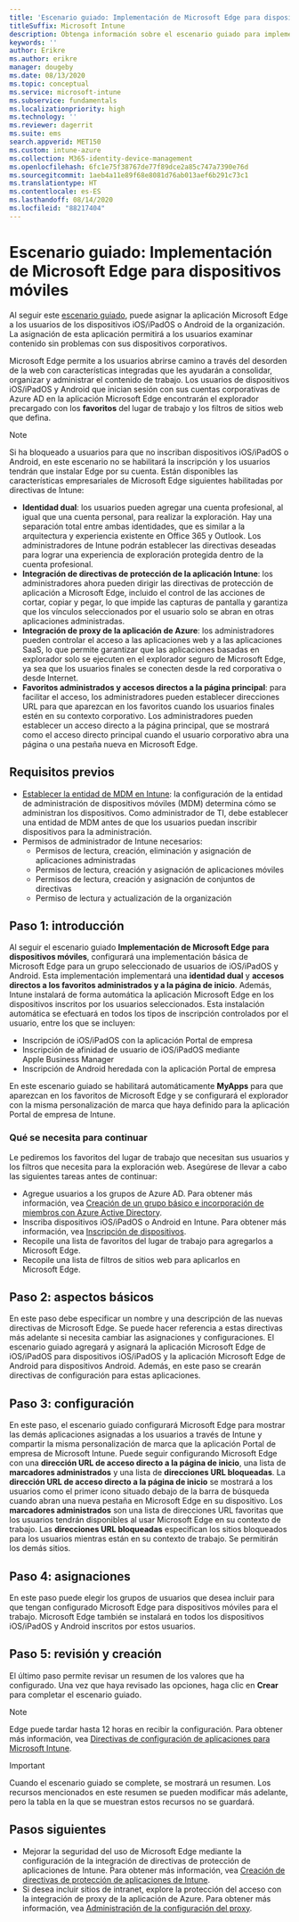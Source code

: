 ```yaml
---
title: 'Escenario guiado: Implementación de Microsoft Edge para dispositivos móviles'
titleSuffix: Microsoft Intune
description: Obtenga información sobre el escenario guiado para implementar Microsoft Edge para dispositivos móviles desde el portal de administración de dispositivos de Microsoft 365.
keywords: ''
author: Erikre
ms.author: erikre
manager: dougeby
ms.date: 08/13/2020
ms.topic: conceptual
ms.service: microsoft-intune
ms.subservice: fundamentals
ms.localizationpriority: high
ms.technology: ''
ms.reviewer: dagerrit
ms.suite: ems
search.appverid: MET150
ms.custom: intune-azure
ms.collection: M365-identity-device-management
ms.openlocfilehash: 6fc1e75f38767de77f89dce2a85c747a7390e76d
ms.sourcegitcommit: 1aeb4a11e89f68e8081d76ab013aef6b291c73c1
ms.translationtype: HT
ms.contentlocale: es-ES
ms.lasthandoff: 08/14/2020
ms.locfileid: "88217404"
---
```

# <a name="guided-scenario---deploy-microsoft-edge-for-mobile"></a>Escenario guiado: Implementación de Microsoft Edge para dispositivos móviles

Al seguir este [escenario guiado](guided-scenarios-overview.md), puede asignar la aplicación Microsoft Edge a los usuarios de los dispositivos iOS/iPadOS o Android de la organización. La asignación de esta aplicación permitirá a los usuarios examinar contenido sin problemas con sus dispositivos corporativos.

Microsoft Edge permite a los usuarios abrirse camino a través del desorden de la web con características integradas que les ayudarán a consolidar, organizar y administrar el contenido de trabajo. Los usuarios de dispositivos iOS/iPadOS y Android que inician sesión con sus cuentas corporativas de Azure AD en la aplicación Microsoft Edge encontrarán el explorador precargado con los **favoritos** del lugar de trabajo y los filtros de sitios web que defina.

> [!NOTE]
> Si ha bloqueado a usuarios para que no inscriban dispositivos iOS/iPadOS o Android, en este escenario no se habilitará la inscripción y los usuarios tendrán que instalar Edge por su cuenta.
Están disponibles las características empresariales de Microsoft Edge siguientes habilitadas por directivas de Intune:

- **Identidad dual**: los usuarios pueden agregar una cuenta profesional, al igual que una cuenta personal, para realizar la exploración. Hay una separación total entre ambas identidades, que es similar a la arquitectura y experiencia existente en Office 365 y Outlook. Los administradores de Intune podrán establecer las directivas deseadas para lograr una experiencia de exploración protegida dentro de la cuenta profesional.
- **Integración de directivas de protección de la aplicación Intune**: los administradores ahora pueden dirigir las directivas de protección de aplicación a Microsoft Edge, incluido el control de las acciones de cortar, copiar y pegar, lo que impide las capturas de pantalla y garantiza que los vínculos seleccionados por el usuario solo se abran en otras aplicaciones administradas.
- **Integración de proxy de la aplicación de Azure**: los administradores pueden controlar el acceso a las aplicaciones web y a las aplicaciones SaaS, lo que permite garantizar que las aplicaciones basadas en explorador solo se ejecuten en el explorador seguro de Microsoft Edge, ya sea que los usuarios finales se conecten desde la red corporativa o desde Internet.
- **Favoritos administrados y accesos directos a la página principal**: para facilitar el acceso, los administradores pueden establecer direcciones URL para que aparezcan en los favoritos cuando los usuarios finales estén en su contexto corporativo. Los administradores pueden establecer un acceso directo a la página principal, que se mostrará como el acceso directo principal cuando el usuario corporativo abra una página o una pestaña nueva en Microsoft Edge.

## <a name="prerequisites"></a>Requisitos previos

- [Establecer la entidad de MDM en Intune](mdm-authority-set.md#set-mdm-authority-to-intune): la configuración de la entidad de administración de dispositivos móviles (MDM) determina cómo se administran los dispositivos. Como administrador de TI, debe establecer una entidad de MDM antes de que los usuarios puedan inscribir dispositivos para la administración.
- Permisos de administrador de Intune necesarios:
  - Permisos de lectura, creación, eliminación y asignación de aplicaciones administradas
  - Permisos de lectura, creación y asignación de aplicaciones móviles
  - Permisos de lectura, creación y asignación de conjuntos de directivas
  - Permiso de lectura y actualización de la organización

## <a name="step-1---introduction"></a>Paso 1: introducción

Al seguir el escenario guiado **Implementación de Microsoft Edge para dispositivos móviles**, configurará una implementación básica de Microsoft Edge para un grupo seleccionado de usuarios de iOS/iPadOS y Android. Esta implementación implementará una **identidad dual** y **accesos directos a los favoritos administrados y a la página de inicio**. Además, Intune instalará de forma automática la aplicación Microsoft Edge en los dispositivos inscritos por los usuarios seleccionados. Esta instalación automática se efectuará en todos los tipos de inscripción controlados por el usuario, entre los que se incluyen:

- Inscripción de iOS/iPadOS con la aplicación Portal de empresa
- Inscripción de afinidad de usuario de iOS/iPadOS mediante Apple Business Manager
- Inscripción de Android heredada con la aplicación Portal de empresa

En este escenario guiado se habilitará automáticamente **MyApps** para que aparezcan en los favoritos de Microsoft Edge y se configurará el explorador con la misma personalización de marca que haya definido para la aplicación Portal de empresa de Intune.

### <a name="what-you-will-need-to-continue"></a>Qué se necesita para continuar

Le pediremos los favoritos del lugar de trabajo que necesitan sus usuarios y los filtros que necesita para la exploración web. Asegúrese de llevar a cabo las siguientes tareas antes de continuar:

- Agregue usuarios a los grupos de Azure AD. Para obtener más información, vea [Creación de un grupo básico e incorporación de miembros con Azure Active Directory](https://go.microsoft.com/fwlink/?linkid=2102458).
- Inscriba dispositivos iOS/iPadOS o Android en Intune. Para obtener más información, vea [Inscripción de dispositivos](https://go.microsoft.com/fwlink/?linkid=2102547).
- Recopile una lista de favoritos del lugar de trabajo para agregarlos a Microsoft Edge.
- Recopile una lista de filtros de sitios web para aplicarlos en Microsoft Edge.

## <a name="step-2---basics"></a>Paso 2: aspectos básicos

En este paso debe especificar un nombre y una descripción de las nuevas directivas de Microsoft Edge. Se puede hacer referencia a estas directivas más adelante si necesita cambiar las asignaciones y configuraciones. El escenario guiado agregará y asignará la aplicación Microsoft Edge de iOS/iPadOS para dispositivos iOS/iPadOS y la aplicación Microsoft Edge de Android para dispositivos Android. Además, en este paso se crearán directivas de configuración para estas aplicaciones.

## <a name="step-3---configuration"></a>Paso 3: configuración

En este paso, el escenario guiado configurará Microsoft Edge para mostrar las demás aplicaciones asignadas a los usuarios a través de Intune y compartir la misma personalización de marca que la aplicación Portal de empresa de Microsoft Intune. Puede seguir configurando Microsoft Edge con una **dirección URL de acceso directo a la página de inicio**, una lista de **marcadores administrados** y una lista de **direcciones URL bloqueadas**. La **dirección URL de acceso directo a la página de inicio** se mostrará a los usuarios como el primer icono situado debajo de la barra de búsqueda cuando abran una nueva pestaña en Microsoft Edge en su dispositivo. Los **marcadores administrados** son una lista de direcciones URL favoritas que los usuarios tendrán disponibles al usar Microsoft Edge en su contexto de trabajo. Las **direcciones URL bloqueadas** especifican los sitios bloqueados para los usuarios mientras están en su contexto de trabajo. Se permitirán los demás sitios.

## <a name="step-4---assignments"></a>Paso 4: asignaciones

En este paso puede elegir los grupos de usuarios que desea incluir para que tengan configurado Microsoft Edge para dispositivos móviles para el trabajo. Microsoft Edge también se instalará en todos los dispositivos iOS/iPadOS y Android inscritos por estos usuarios.

## <a name="step-5---review--create"></a>Paso 5: revisión y creación

El último paso permite revisar un resumen de los valores que ha configurado. Una vez que haya revisado las opciones, haga clic en **Crear** para completar el escenario guiado. 

> [!NOTE]
> Edge puede tardar hasta 12 horas en recibir la configuración. Para obtener más información, vea [Directivas de configuración de aplicaciones para Microsoft Intune](../apps/app-configuration-policies-overview.md).

> [!IMPORTANT]
> Cuando el escenario guiado se complete, se mostrará un resumen. Los recursos mencionados en este resumen se pueden modificar más adelante, pero la tabla en la que se muestran estos recursos no se guardará.

## <a name="next-steps"></a>Pasos siguientes

- Mejorar la seguridad del uso de Microsoft Edge mediante la configuración de la integración de directivas de protección de aplicaciones de Intune. Para obtener más información, vea [Creación de directivas de protección de aplicaciones de Intune](../apps/manage-microsoft-edge.md#create-intune-app-protection-policies).
- Si desea incluir sitios de intranet, explore la protección del acceso con la integración de proxy de la aplicación de Azure. Para obtener más información, vea [Administración de la configuración del proxy](../apps/manage-microsoft-edge.md#manage-proxy-configuration).